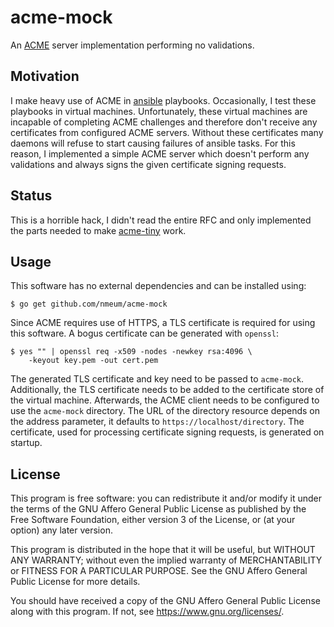 # acme-mock

An [ACME][RFC 8555] server implementation performing no validations.

## Motivation

I make heavy use of ACME in [ansible][ansible homepage] playbooks.
Occasionally, I test these playbooks in virtual machines. Unfortunately,
these virtual machines are incapable of completing ACME challenges and
therefore don't receive any certificates from configured ACME servers.
Without these certificates many daemons will refuse to start causing
failures of ansible tasks. For this reason, I implemented a simple ACME
server which doesn't perform any validations and always signs the given
certificate signing requests.

## Status

This is a horrible hack, I didn't read the entire RFC and only
implemented the parts needed to make [acme-tiny][acme-tiny github] work.

## Usage

This software has no external dependencies and can be installed using:

	$ go get github.com/nmeum/acme-mock

Since ACME requires use of HTTPS, a TLS certificate is required for using
this software. A bogus certificate can be generated with `openssl`:

	$ yes "" | openssl req -x509 -nodes -newkey rsa:4096 \
		-keyout key.pem -out cert.pem

The generated TLS certificate and key need to be passed to `acme-mock`.
Additionally, the TLS certificate needs to be added to the certificate
store of the virtual machine. Afterwards, the ACME client needs to be
configured to use the `acme-mock` directory. The URL of the directory
resource depends on the address parameter, it defaults to
`https://localhost/directory`. The certificate, used for processing
certificate signing requests, is generated on startup.

## License

This program is free software: you can redistribute it and/or modify it
under the terms of the GNU Affero General Public License as published by
the Free Software Foundation, either version 3 of the License, or (at
your option) any later version.

This program is distributed in the hope that it will be useful, but
WITHOUT ANY WARRANTY; without even the implied warranty of
MERCHANTABILITY or FITNESS FOR A PARTICULAR PURPOSE. See the GNU Affero
General Public License for more details.

You should have received a copy of the GNU Affero General Public License
along with this program. If not, see <https://www.gnu.org/licenses/>.

[RFC 8555]: https://tools.ietf.org/html/rfc8555
[ansible homepage]: https://ansible.com/
[acme-tiny github]: https://github.com/diafygi/acme-tiny
